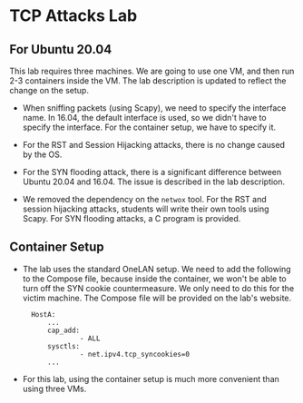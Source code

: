 # TCP Attacks Lab

## For Ubuntu 20.04 

This lab requires three machines. We are going to use one VM, and then
run 2-3 containers inside the VM.
The lab description is updated to reflect the change on the setup. 

- When sniffing packets (using Scapy), we need to specify the interface name. 
In 16.04, the default interface is used, so we didn't have to specify
the interface. For the container setup, we have to specify it.

- For the RST and Session Hijacking attacks, there is no change 
caused by the OS.

- For the SYN flooding attack, there is a significant difference 
between Ubuntu 20.04 and 16.04. The issue is described 
in the lab description. 

- We removed the dependency on the ```netwox``` tool. For the RST
and session hijacking attacks, students will write their own 
tools using Scapy. For SYN flooding attacks, a C program is provided.


## Container Setup

- The lab uses the standard OneLAN setup. We need to add the following
to the Compose file, because inside the container, we won't be able to
turn off the SYN cookie countermeasure. We only need to do this for 
the victim machine. The Compose file will be provided on the lab's website.
  ```
    HostA:
        ...
        cap_add:
                - ALL
        sysctls:
                - net.ipv4.tcp_syncookies=0
        ...         
  ```

- For this lab, using the container setup is much more convenient
than using three VMs.
